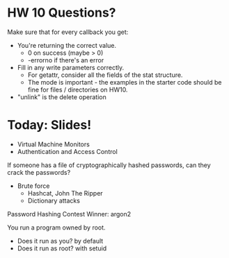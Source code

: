 
# HW 10 Questions?

Make sure that for every callback you get:

 - You're returning the correct value.
   - 0 on success (maybe > 0)
   - -errorno if there's an error 
 - Fill in any write parameters correctly.
   - For getattr, consider all the fields of
     the stat structure.
   - The mode is important - the examples
     in the starter code should be fine for
     files / directories on HW10.
 - "unlink" is the delete operation
 
# Today: Slides!

 - Virtual Machine Monitors
 - Authentication and Access Control

If someone has a file of cryptographically hashed
passwords, can they crack the passwords?

  - Brute force
    - Hashcat, John The Ripper
    - Dictionary attacks

Password Hashing Contest Winner: argon2

You run a program owned by root.
 
 - Does it run as you?  by default
 - Does it run as root? with setuid



